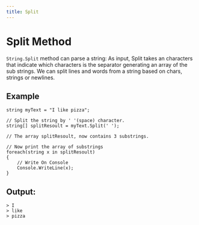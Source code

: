 ```yaml
---
title: Split
---
```


# Split Method

`String.Split` method can parse a string: As input, Split takes an characters that indicate which characters is the separator generating an array of the sub strings. We can split lines and words from a string based on chars, strings or newlines.

## Example
```
string myText = "I like pizza";

// Split the string by ' '(space) character.
string[] splitResoult = myText.Split(' ');

// The array splitResoult, now contains 3 substrings.

// Now print the array of substrings
foreach(string x in splitResoult)
{
    // Write On Console
    Console.WriteLine(x);
}

```

## Output:
```
> I
> like
> pizza
```

